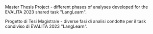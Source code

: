 Master Thesis Project - different phases of analyses developed for the EVALITA 2023 shared task "LangLearn".

Progetto di Tesi Magistrale - diverse fasi di analisi condotte per il task condiviso di EVALITA 2023 "LangLearn".
